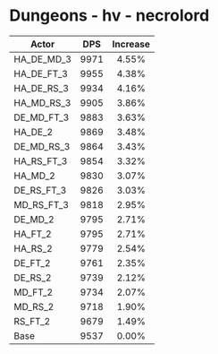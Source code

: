 # Dungeons - hv - necrolord
| Actor | DPS | Increase |
|---|:---:|:---:|
|HA_DE_MD_3|9971|4.55%|
|HA_DE_FT_3|9955|4.38%|
|HA_DE_RS_3|9934|4.16%|
|HA_MD_RS_3|9905|3.86%|
|DE_MD_FT_3|9883|3.63%|
|HA_DE_2|9869|3.48%|
|DE_MD_RS_3|9864|3.43%|
|HA_RS_FT_3|9854|3.32%|
|HA_MD_2|9830|3.07%|
|DE_RS_FT_3|9826|3.03%|
|MD_RS_FT_3|9818|2.95%|
|DE_MD_2|9795|2.71%|
|HA_FT_2|9795|2.71%|
|HA_RS_2|9779|2.54%|
|DE_FT_2|9761|2.35%|
|DE_RS_2|9739|2.12%|
|MD_FT_2|9734|2.07%|
|MD_RS_2|9718|1.90%|
|RS_FT_2|9679|1.49%|
|Base|9537|0.00%|
